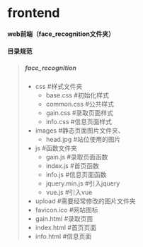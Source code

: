# frontend

#### web前端（face_recognition文件夹）

#### **目录规范**

> ##### **face_recognition**
>
> * css															#样式文件夹
>   * base.css									   	#初始化样式
>   * common.css                                    #公共样式
>   * gain.css                                            #录取页面样式
>   * info.css                                             #信息页面样式
> * images                                                     #静态页面图片文件夹、
>   * head.jpg                                           #站位使用的图片
> * js                                                               #函数文件夹
>   * gain.js                                               #录取页面函数
>   * index.js                                             #首页函数
>   * info.js                                                #信息页面函数
>   * jquery.min.js                                    #引入jquery
>   * vue.js                                                 #引入vue
> * upload                                                      #需要经常修改的图片文件夹
> * favicon.ico                                                #网站图标
> * gain.html                                                  #录取页面
> * index.html                                                #首页页面
> * info.html                                                   #信息页面